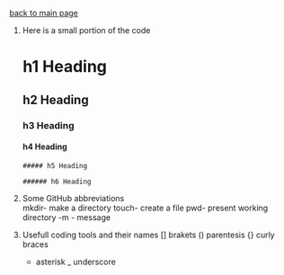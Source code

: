 [back to main page](README.md)

1. Here is a small portion of the code 
    # h1 Heading
    
     ## h2 Heading
     
     ### h3 Heading
     
      #### h4 Heading
      
       ##### h5 Heading
       
       ###### h6 Heading
       



3. Some GitHub abbreviations   
     mkdir- make a directory
     touch- create a file
     pwd- present working directory
     -m - message
3. Usefull coding tools and their names
      [] brakets
      () parentesis
      {} curly braces
      * asterisk
      _ underscore
      
    
   
                                                                                                                                             
                                                                                                                                             
                                                                                                                                             
                                                                                                                                             
                                                                                                                                             

                                                                                                                                       
    
